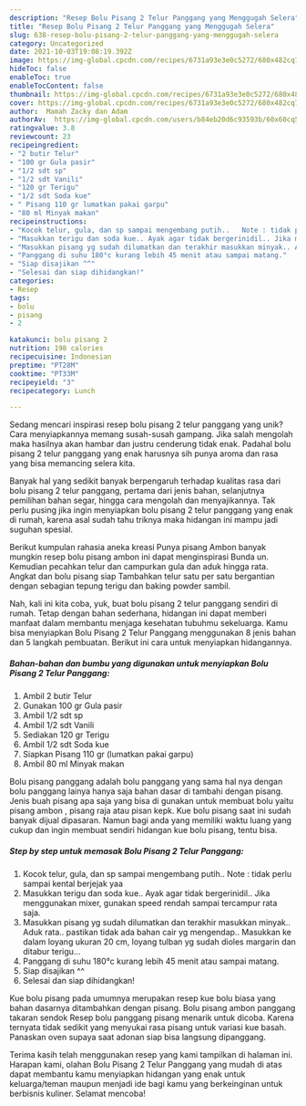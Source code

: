 ```yaml
---
description: "Resep Bolu Pisang 2 Telur Panggang yang Menggugah Selera"
title: "Resep Bolu Pisang 2 Telur Panggang yang Menggugah Selera"
slug: 638-resep-bolu-pisang-2-telur-panggang-yang-menggugah-selera
category: Uncategorized
date: 2021-10-03T19:08:19.392Z
image: https://img-global.cpcdn.com/recipes/6731a93e3e0c5272/680x482cq70/bolu-pisang-2-telur-panggang-foto-resep-utama.jpg
hideToc: false
enableToc: true
enableTocContent: false
thumbnail: https://img-global.cpcdn.com/recipes/6731a93e3e0c5272/680x482cq70/bolu-pisang-2-telur-panggang-foto-resep-utama.jpg
cover: https://img-global.cpcdn.com/recipes/6731a93e3e0c5272/680x482cq70/bolu-pisang-2-telur-panggang-foto-resep-utama.jpg
author:  Mamah Zacky dan Adam
authorAv:  https://img-global.cpcdn.com/users/b84eb20d6c93593b/60x60cq50/avatar.jpg
ratingvalue: 3.8
reviewcount: 23
recipeingredient:
- "2 butir Telur"
- "100 gr Gula pasir"
- "1/2 sdt sp"
- "1/2 sdt Vanili"
- "120 gr Terigu"
- "1/2 sdt Soda kue"
- " Pisang 110 gr lumatkan pakai garpu"
- "80 ml Minyak makan"
recipeinstructions:
- "Kocok telur, gula, dan sp sampai mengembang putih..   Note : tidak perlu sampai kental berjejak yaa"
- "Masukkan terigu dan soda kue.. Ayak agar tidak bergerinidil.. Jika menggunakan mixer, gunakan speed rendah sampai tercampur rata saja."
- "Masukkan pisang yg sudah dilumatkan dan terakhir masukkan minyak.. Aduk rata.. pastikan tidak ada bahan cair yg mengendap..  Masukkan ke dalam loyang ukuran 20 cm, loyang tulban yg sudah dioles margarin dan ditabur terigu..."
- "Panggang di suhu 180°c kurang lebih 45 menit atau sampai matang."
- "Siap disajikan ^^"
- "Selesai dan siap dihidangkan!"
categories:
- Resep
tags:
- bolu
- pisang
- 2

katakunci: bolu pisang 2 
nutrition: 198 calories
recipecuisine: Indonesian
preptime: "PT28M"
cooktime: "PT33M"
recipeyield: "3"
recipecategory: Lunch

---
```



Sedang mencari inspirasi resep bolu pisang 2 telur panggang yang unik? Cara menyiapkannya memang susah-susah gampang. Jika salah mengolah maka hasilnya akan hambar dan justru cenderung tidak enak. Padahal bolu pisang 2 telur panggang yang enak harusnya sih punya aroma dan rasa yang bisa memancing selera kita.


Banyak hal yang sedikit banyak berpengaruh terhadap kualitas rasa dari bolu pisang 2 telur panggang, pertama dari jenis bahan, selanjutnya pemilihan bahan segar, hingga cara mengolah dan menyajikannya. Tak perlu pusing jika ingin menyiapkan bolu pisang 2 telur panggang yang enak di rumah, karena asal sudah tahu triknya maka hidangan ini mampu jadi suguhan spesial.

Berikut kumpulan rahasia aneka kreasi Punya pisang Ambon banyak mungkin resep bolu pisang ambon ini dapat menginspirasi Bunda un. Kemudian pecahkan telur dan campurkan gula dan aduk hingga rata. Angkat dan bolu pisang siap Tambahkan telur satu per satu bergantian dengan sebagian tepung terigu dan baking powder sambil.


Nah, kali ini kita coba, yuk, buat bolu pisang 2 telur panggang sendiri di rumah. Tetap dengan bahan sederhana, hidangan ini dapat memberi manfaat dalam membantu menjaga kesehatan tubuhmu sekeluarga. Kamu bisa menyiapkan Bolu Pisang 2 Telur Panggang menggunakan 8 jenis bahan dan 5 langkah pembuatan. Berikut ini cara untuk menyiapkan hidangannya.

<!--inarticleads1-->

##### Bahan-bahan dan bumbu yang digunakan untuk menyiapkan Bolu Pisang 2 Telur Panggang:

1. Ambil 2 butir Telur
1. Gunakan 100 gr Gula pasir
1. Ambil 1/2 sdt sp
1. Ambil 1/2 sdt Vanili
1. Sediakan 120 gr Terigu
1. Ambil 1/2 sdt Soda kue
1. Siapkan  Pisang 110 gr (lumatkan pakai garpu)
1. Ambil 80 ml Minyak makan


Bolu pisang panggang adalah bolu panggang yang sama hal nya dengan bolu panggang lainya hanya saja bahan dasar di tambahi dengan pisang. Jenis buah pisang apa saja yang bisa di gunakan untuk membuat bolu yaitu pisang ambon , pisang raja atau pisan kepk. Kue bolu pisang saat ini sudah banyak dijual dipasaran. Namun bagi anda yang memiliki waktu luang yang cukup dan ingin membuat sendiri hidangan kue bolu pisang, tentu bisa. 

<!--inarticleads2-->

##### Step by step untuk memasak Bolu Pisang 2 Telur Panggang:

1. Kocok telur, gula, dan sp sampai mengembang putih..   Note : tidak perlu sampai kental berjejak yaa
1. Masukkan terigu dan soda kue.. Ayak agar tidak bergerinidil.. Jika menggunakan mixer, gunakan speed rendah sampai tercampur rata saja.
1. Masukkan pisang yg sudah dilumatkan dan terakhir masukkan minyak.. Aduk rata.. pastikan tidak ada bahan cair yg mengendap..  Masukkan ke dalam loyang ukuran 20 cm, loyang tulban yg sudah dioles margarin dan ditabur terigu...
1. Panggang di suhu 180°c kurang lebih 45 menit atau sampai matang.
1. Siap disajikan ^^
1. Selesai dan siap dihidangkan!

Kue bolu pisang pada umumnya merupakan resep kue bolu biasa yang bahan dasarnya ditambahkan dengan pisang. Bolu pisang ambon panggang takaran sendok Resep bolu panggang pisang menarik untuk dicoba. Karena ternyata tidak sedikit yang menyukai rasa pisang untuk variasi kue basah. Panaskan oven supaya saat adonan siap bisa langsung dipanggang. 

Terima kasih telah menggunakan resep yang kami tampilkan di halaman ini. Harapan kami, olahan Bolu Pisang 2 Telur Panggang yang mudah di atas dapat membantu kamu menyiapkan hidangan yang enak untuk keluarga/teman maupun menjadi ide bagi kamu yang berkeinginan untuk berbisnis kuliner. Selamat mencoba!
